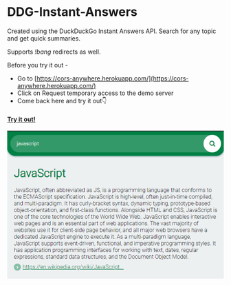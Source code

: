# DDG-Instant-Answers
Created using the DuckDuckGo Instant Answers API.
Search for any topic and get quick summaries.

Supports _!bang_ redirects as well.

Before you try it out -
  * Go to [https://cors-anywhere.herokuapp.com/](https://cors-anywhere.herokuapp.com/)
  * Click on Request temporary access to the demo server
  * Come back here and try it out👇

#### [Try it out!](https://mithu2649.github.io/DDG-Instant-Answers/) 


![Preview](https://github.com/mithu2649/DDG-Instant-Answers/blob/master/res/preview.png)
